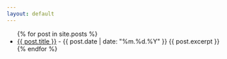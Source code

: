 ```yaml
---
layout: default
---
```


<ul>
  {% for post in site.posts %}
    <li>
      <a href="{{ post.url }}">{{ post.title }}</a> - {{ post.date | date: "%m.%d.%Y" }}
      {{ post.excerpt }}
    </li>
  {% endfor %}
</ul>